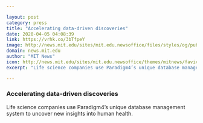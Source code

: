 ```yaml
---

layout: post
category: press
title: "Accelerating data-driven discoveries"
date: 2020-04-05 04:08:39
link: https://vrhk.co/3bTfpeY
image: http://news.mit.edu/sites/mit.edu.newsoffice/files/styles/og/public/images/2020/MIT-Paradigm4-01.jpg
domain: news.mit.edu
author: "MIT News"
icon: http://news.mit.edu/sites/mit.edu.newsoffice/themes/mitnews/favicon.ico
excerpt: "Life science companies use Paradigm4’s unique database management system to uncover new insights into human health."

---
```


### Accelerating data-driven discoveries

Life science companies use Paradigm4’s unique database management system to uncover new insights into human health.
